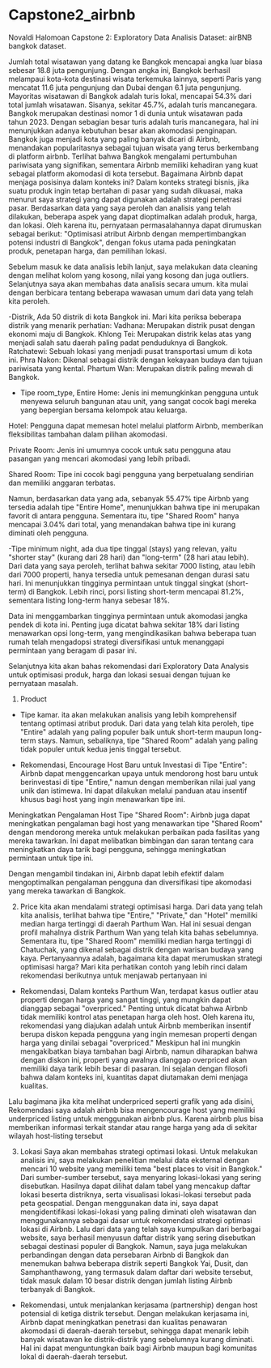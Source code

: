 # Capstone2_airbnb

Novaldi Halomoan
Capstone 2: Exploratory Data Analisis
Dataset: airBNB bangkok dataset.

Jumlah total wisatawan yang datang ke Bangkok mencapai angka luar biasa sebesar 18.8 juta pengunjung. Dengan angka ini, Bangkok berhasil melampaui kota-kota destinasi wisata terkemuka lainnya, seperti Paris yang mencatat 11.6 juta pengunjung dan Dubai dengan 6.1 juta pengunjung.
Mayoritas wisatawan di Bangkok adalah turis lokal, mencapai 54.3% dari total jumlah wisatawan.
Sisanya, sekitar 45.7%, adalah turis mancanegara. Bangkok merupakan destinasi nomor 1 di dunia untuk wisatawan pada tahun 2023. Dengan sebagian besar turis adalah turis mancanegara, hal ini menunjukkan adanya kebutuhan besar akan akomodasi penginapan. Bangkok juga menjadi kota yang paling banyak dicari di Airbnb, menandakan popularitasnya sebagai tujuan wisata yang terus berkembang di platform airbnb. Terlihat bahwa Bangkok mengalami pertumbuhan pariwisata yang signifikan, sementara Airbnb memiliki kehadiran yang kuat sebagai platform akomodasi di kota tersebut. Bagaimana Airbnb dapat menjaga posisinya dalam konteks ini? Dalam konteks strategi bisnis, jika suatu produk ingin tetap bertahan di pasar yang sudah dikuasai, maka menurut saya strategi yang dapat digunakan adalah strategi penetrasi pasar. Berdasarkan data yang saya peroleh dan analisis yang telah dilakukan, beberapa aspek yang dapat dioptimalkan adalah produk, harga, dan lokasi. Oleh karena itu, pernyataan permasalahannya dapat dirumuskan sebagai berikut: "Optimisasi atribut Airbnb dengan mempertimbangkan potensi industri di Bangkok", dengan fokus utama pada peningkatan produk, penetapan harga, dan pemilihan lokasi.

Sebelum masuk ke data analisis lebih lanjut, saya melakukan data cleaning dengan melihat kolom yang kosong, nilai yang kosong dan juga outliers. Selanjutnya saya akan membahas data analisis secara umum. kita mulai dengan berbicara tentang beberapa wawasan umum dari data yang telah kita peroleh. 

-Distrik,
Ada 50 distrik di kota Bangkok ini. Mari kita periksa beberapa distrik yang menarik perhatian:
Vadhana: Merupakan distrik pusat dengan ekonomi maju di Bangkok.
Khlong Tei: Merupakan distrik kelas atas yang menjadi salah satu daerah paling padat penduduknya di Bangkok.
Ratchatewi: Sebuah lokasi yang menjadi pusat transportasi umum di kota ini.
Phra Nakon: Dikenal sebagai distrik dengan kekayaan budaya dan tujuan pariwisata yang kental.
Phartum Wan: Merupakan distrik paling mewah di Bangkok.

- Tipe room_type,
Entire Home: Jenis ini memungkinkan pengguna untuk menyewa seluruh bangunan atau unit, yang sangat cocok bagi mereka yang bepergian bersama kelompok atau keluarga.

Hotel: Pengguna dapat memesan hotel melalui platform Airbnb, memberikan fleksibilitas tambahan dalam pilihan akomodasi.

Private Room: Jenis ini umumnya cocok untuk satu pengguna atau pasangan yang mencari akomodasi yang lebih pribadi.

Shared Room: Tipe ini cocok bagi pengguna yang berpetualang sendirian dan memiliki anggaran terbatas.

Namun, berdasarkan data yang ada, sebanyak 55.47% tipe Airbnb yang tersedia adalah tipe "Entire Home", menunjukkan bahwa tipe ini merupakan favorit di antara pengguna. Sementara itu, tipe "Shared Room" hanya mencapai 3.04% dari total, yang menandakan bahwa tipe ini kurang diminati oleh pengguna.

-Tipe minimum night,
ada dua tipe tinggal (stays) yang relevan, yaitu "shorter stay" (kurang dari 28 hari) dan "long-term" (28 hari atau lebih). Dari data yang saya peroleh, terlihat bahwa sekitar 7000 listing, atau lebih dari 7000 properti, hanya tersedia untuk pemesanan dengan durasi satu hari. Ini menunjukkan tingginya permintaan untuk tinggal singkat (short-term) di Bangkok. Lebih rinci, porsi listing short-term mencapai 81.2%, sementara listing long-term hanya sebesar 18%.

Data ini menggambarkan tingginya permintaan untuk akomodasi jangka pendek di kota ini. Penting juga dicatat bahwa sekitar 18% dari listing menawarkan opsi long-term, yang mengindikasikan bahwa beberapa tuan rumah telah mengadopsi strategi diversifikasi untuk menanggapi permintaan yang beragam di pasar ini.

Selanjutnya kita akan bahas rekomendasi dari Exploratory Data Analysis untuk optimisasi produk, harga dan lokasi sesuai dengan tujuan ke pernyataan masalah.

1. Product
- Tipe kamar.
ita akan melakukan analisis yang lebih komprehensif tentang optimasi atribut produk. Dari data yang telah kita peroleh, tipe "Entire" adalah yang paling populer baik untuk short-term maupun long-term stays. Namun, sebaliknya, tipe "Shared Room" adalah yang paling tidak populer untuk kedua jenis tinggal tersebut.

- Rekomendasi,
Encourage Host Baru untuk Investasi di Tipe "Entire": Airbnb dapat menggencarkan upaya untuk mendorong host baru untuk berinvestasi di tipe "Entire," namun dengan memberikan nilai jual yang unik dan istimewa. Ini dapat dilakukan melalui panduan atau insentif khusus bagi host yang ingin menawarkan tipe ini.

Meningkatkan Pengalaman Host Tipe "Shared Room": Airbnb juga dapat meningkatkan pengalaman bagi host yang menawarkan tipe "Shared Room" dengan mendorong mereka untuk melakukan perbaikan pada fasilitas yang mereka tawarkan. Ini dapat melibatkan bimbingan dan saran tentang cara meningkatkan daya tarik bagi pengguna, sehingga meningkatkan permintaan untuk tipe ini.

Dengan mengambil tindakan ini, Airbnb dapat lebih efektif dalam mengoptimalkan pengalaman pengguna dan diversifikasi tipe akomodasi yang mereka tawarkan di Bangkok.

2. Price
kita akan mendalami strategi optimisasi harga. Dari data yang telah kita analisis, terlihat bahwa tipe "Entire," "Private," dan "Hotel" memiliki median harga tertinggi di daerah Parthum Wan. Hal ini sesuai dengan profil mahalnya distrik Parthum Wan yang telah kita bahas sebelumnya. Sementara itu, tipe "Shared Room" memiliki median harga tertinggi di Chatuchak, yang dikenal sebagai distrik dengan warisan budaya yang kaya.
Pertanyaannya adalah, bagaimana kita dapat merumuskan strategi optimisasi harga? Mari kita perhatikan contoh yang lebih rinci dalam rekomendasi berikutnya untuk menjawab pertanyaan ini

- Rekomendasi,
Dalam konteks Parthum Wan, terdapat kasus outlier atau properti dengan harga yang sangat tinggi, yang mungkin dapat dianggap sebagai "overpriced." Penting untuk dicatat bahwa Airbnb tidak memiliki kontrol atas penetapan harga oleh host. Oleh karena itu, rekomendasi yang diajukan adalah untuk Airbnb memberikan insentif berupa diskon kepada pengguna yang ingin memesan properti dengan harga yang dinilai sebagai "overpriced." Meskipun hal ini mungkin mengakibatkan biaya tambahan bagi Airbnb, namun diharapkan bahwa dengan diskon ini, properti yang awalnya dianggap overpriced akan memiliki daya tarik lebih besar di pasaran. Ini sejalan dengan filosofi bahwa dalam konteks ini, kuantitas dapat diutamakan demi menjaga kualitas.

Lalu bagimana jika kita melihat underpriced seperti grafik yang ada disini, Rekomendasi saya adalah airbnb bisa mengencourage host yang memiliki underpriced listing untuk menggunakan airbnb plus. Karena airbnb plus bisa memberikan informasi terkait standar atau range harga yang ada di sekitar wilayah host-listing tersebut

3. Lokasi
Saya akan membahas strategi optimasi lokasi. Untuk melakukan analisis ini, saya melakukan penelitian melalui data eksternal dengan mencari 10 website yang memiliki tema "best places to visit in Bangkok." Dari sumber-sumber tersebut, saya menyaring lokasi-lokasi yang sering disebutkan. Hasilnya dapat dilihat dalam tabel yang mencakup daftar lokasi beserta distriknya, serta visualisasi lokasi-lokasi tersebut pada peta geospatial. Dengan menggunakan data ini, saya dapat mengidentifikasi lokasi-lokasi yang paling diminati oleh wisatawan dan menggunakannya sebagai dasar untuk rekomendasi strategi optimasi lokasi di Airbnb. Lalu dari data yang telah saya kumpulkan dari berbagai website, saya berhasil menyusun daftar distrik yang sering disebutkan sebagai destinasi populer di Bangkok. Namun, saya juga melakukan perbandingan dengan data persebaran Airbnb di Bangkok dan menemukan bahwa beberapa distrik seperti Bangkok Yai, Dusit, dan Samphanthawong, yang termasuk dalam daftar dari website tersebut, tidak masuk dalam 10 besar distrik dengan jumlah listing Airbnb terbanyak di Bangkok.

- Rekomendasi,
untuk menjalankan kerjasama (partnership) dengan host potensial di ketiga distrik tersebut. Dengan melakukan kerjasama ini, Airbnb dapat meningkatkan penetrasi dan kualitas penawaran akomodasi di daerah-daerah tersebut, sehingga dapat menarik lebih banyak wisatawan ke distrik-distrik yang sebelumnya kurang diminati. Hal ini dapat menguntungkan baik bagi Airbnb maupun bagi komunitas lokal di daerah-daerah tersebut.
